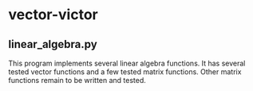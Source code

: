 # vector-victor
## linear_algebra.py
This program implements several linear algebra functions. It has several tested vector functions and a few tested matrix functions. Other matrix functions remain to be written and tested.
